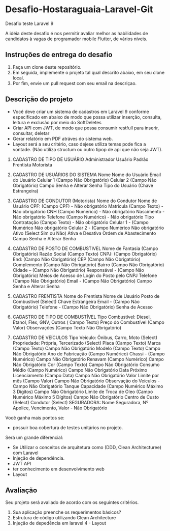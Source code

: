 # Desafio-Hostaraguaia-Laravel-Git
Desafio teste Laravel 9

A idéia deste desafio é nos permitir avaliar melhor as habilidades de candidatos à vagas de programador mobile Flutter, de vários níveis.


## Instruções de entrega do desafio

1. Faça um clone deste repositório.
1. Em seguida, implemente o projeto tal qual descrito abaixo, em seu clone local.
1. Por fim, envie um pull request com seu email na descriçao.

## Descrição do projeto

* Você deve criar um sistema de cadastros em Laravel 9 conforme especificado em abaixo de modo que possa utilizar inserção, consulta, leitura e exclusão por meio do SoftDeletes 
* Criar API com JWT, de modo que possa consumir restfull para inserir, consultar, deletar
* Gerar relatório em PDF atráves do sistema web. 
* Layout será a seu critério, caso dejese utiliza temas pode fica a vontade.
(Não utiliza structum ou outro tipop de api que não seja JWT).


1.	CADASTRO DE TIPO DE USUÁRIO
Administrador
Usuário Padrão
Frentista
Motorista

2.	CADASTRO DE USUÁRIOS DO SISTEMA
Nome
Nome do Usuário
Email do Usuário
Celular 1 (Campo Não Obrigatório)
Celular 2 (Campo Não Obrigatório)
Campo Senha e Alterar Senha
Tipo do Usuário (Chave Estrangeira)

3.	CADASTRO DE CONDUTOR (Motorista)
Nome do Condutor 
Nome de Usuário
CPF: (Campo CPF) - Não obrigatório
Matricula (Campo Texto) - Não obrigatório
CNH (Campo Numérico) - Não obrigatório
Nascimento - Não obrigatório
Telefone (Campo Numérico) - Não obrigatório
Tipo Contratação (Campo Texto) - Não obrigatório
Celular 1 - (Campo Numérico  Não obrigatório
Celular 2 - (Campo Numérico  Não obrigatório
Ativo (Select  Sim ou Não) Ativa e Desativa Ordem de Abastecimento
Campo Senha e Alterar Senha

4.	CADASTRO DE POSTO DE COMBUSTIVEL
Nome de Fantasia  (Campo Obrigatório)
Razão Social  (Campo Texto)
CNPJ:  (Campo Obrigatório)
End:  (Campo Não Obrigatório)
CEP (Campo Não Obrigatório)
Complemento (Campo Não Obrigatório)
Bairro (Campo Não Obrigatório)
Cidade – (Campo Não Obrigatório)
Responsável - (Campo Não Obrigatório)
Meios de Acesso de Login do Posto pelo CNPJ
Telefone (Campo Não Obrigatório)
Email - (Campo Não Obrigatório)
Campo Senha e Alterar Senha


5.	CADASTRO FRENTISTA
Nome do Frentista
Nome de Usuário
Posto de Combustível  (Select) Chave Estrangeira
Email - (Campo Não Obrigatório)
Telefone - (Campo Não Obrigatório)
Senha de Acesso

6.	CADASTRO DE TIPO DE COMBUSTÍVEL
Tipo Combustível:  Diesel, Etanol, Flex, GNV, Outros  ( Campo Texto)
Preço do Combustível  (Campo Valor) 
Observações (Campo Texto Não Obrigatório)

7.	CADASTRO DE VEÍCULOS
Tipo Veiculo: Ônibus, Carro, Moto  (Select)
Propriedade: Própria, Tercerizado  (Select)
Placa (Campo Texto)
Marca (Campo Texto) Campo Não Obrigatório
Modelo (Campo Texto) Campo Não Obrigatório
Ano de Fabricação (Campo Numérico)
Chassi  - (Campo Numérico) Campo Não Obrigatório
Renavam (Campo Numérico) Campo Não Obrigatório
Cor (Campo Texto) Campo Não Obrigatório
Consumo Médio  (Campo Numérico) Campo Não Obrigatório
Data Próximo Licenciamento (Campo Data) Campo Não Obrigatório
Valor Limite por mês (Campo Valor) Campo Não Obrigatório
Observação  do Veículos - Campo Não Obrigatório
Tanque Capacidade (Campo Numérico Máximo 3 Dígitos) Campo Não Obrigatório
Limite de Troca de Óleo (Campo Numérico Máximo 5 Dígitos) Campo Não Obrigatório
Centro de Custo (Select)
Condutor (Select) 
SEGURADORA: Nome Seguradora,  Nº Apolice, Vencimento, Valor - Não Obrigatório

Você ganha mais pontos se:

- possuir boa cobertura de testes unitários no projeto.

Será um grande diferencial:

- Se Utilizar o conceitos de arquitetura como (DDD, Clean Architecturee) com Laravel
- Injeção de dependência.
- JWT API
- ter conhecimento em desenvolvimento web
- Layout 

## Avaliação

Seu projeto será avaliado de acordo com os seguintes critérios.

1. Sua aplicação preenche os requerimentos básicos?
2. Estrutura de código utilizando Clean Architecture
3. Injeção de depedência em laravel
4 - Layout 
